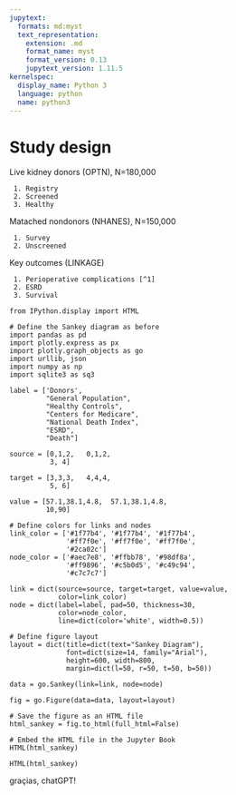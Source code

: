 ```yaml
---
jupytext:
  formats: md:myst
  text_representation:
    extension: .md
    format_name: myst
    format_version: 0.13
    jupytext_version: 1.11.5
kernelspec:
  display_name: Python 3
  language: python
  name: python3
---
```


# Study design

Live kidney donors (OPTN), N=180,000

     1. Registry
     2. Screened
     3. Healthy

Matached nondonors (NHANES), N=150,000

     1. Survey
     2. Unscreened

Key outcomes (LINKAGE)

     1. Perioperative complications [^1]
     2. ESRD
     3. Survival
     
```{hide-input}
from IPython.display import HTML

# Define the Sankey diagram as before
import pandas as pd
import plotly.express as px
import plotly.graph_objects as go 
import urllib, json
import numpy as np
import sqlite3 as sq3

label = ['Donors',
         "General Population", 
         "Healthy Controls", 
         "Centers for Medicare",
         "National Death Index", 
         "ESRD", 
         "Death"]

source = [0,1,2,   0,1,2,
          3, 4]  

target = [3,3,3,   4,4,4, 
          5, 6]  

value = [57.1,38.1,4.8,  57.1,38.1,4.8, 
         10,90]   

# Define colors for links and nodes
link_color = ['#1f77b4', '#1f77b4', '#1f77b4', 
              '#ff7f0e', '#ff7f0e', '#ff7f0e', 
              '#2ca02c']
node_color = ['#aec7e8', '#ffbb78', '#98df8a', 
              '#ff9896', '#c5b0d5', '#c49c94', 
              '#c7c7c7']

link = dict(source=source, target=target, value=value, 
            color=link_color)
node = dict(label=label, pad=50, thickness=30, 
            color=node_color, 
            line=dict(color='white', width=0.5))

# Define figure layout
layout = dict(title=dict(text="Sankey Diagram"), 
              font=dict(size=14, family="Arial"), 
              height=600, width=800, 
              margin=dict(l=50, r=50, t=50, b=50))

data = go.Sankey(link=link, node=node)

fig = go.Figure(data=data, layout=layout)

# Save the figure as an HTML file
html_sankey = fig.to_html(full_html=False)

# Embed the HTML file in the Jupyter Book
HTML(html_sankey)
```

```
HTML(html_sankey)
```

graçias, chatGPT!

[^1]: An issue of [resilience](https://journals.lww.com/journalacs/Abstract/2010/06000/Frailty_as_a_Predictor_of_Surgical_Outcomes_in.3.aspx) to surgical stress
